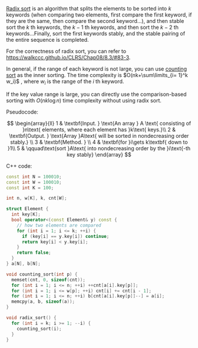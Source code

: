 [Radix sort](https://en.wikipedia.org/wiki/Radix_sort) is an algorithm that splits the elements to be sorted into $k$ keywords (when comparing two elements, first compare the first keyword, if they are the same, then compare the second keyword...), and then stable sort the $k$ th keywords, the $k-1$ th keywords, and then sort the $k-2$ th keywords...Finally, sort the first keywords stably, and the stable  pairing of the entire sequence is completed.

For the correctness of radix sort, you can refer to <https://walkccc.github.io/CLRS/Chap08/8.3/#83-3>.

In general, if the range of each keyword is not large, you can use [counting sort](./counting-sort.md) as the inner sorting. The time complexity is $O(nk+\sum\limits_{i= 1}^k w_i)$ , where $w_i$ is the range of the $i$ th keyword.

If the key value range is large, you can directly use the comparison-based sorting with $O(nk\log n)$ time complexity without using radix sort.

Pseudocode:

$$
\begin{array}{ll}
1 & \textbf{Input. } \text{An array } A \text{ consisting of }n\text{ elements, where each element has }k\text{ keys.}\\
2 & \textbf{Output. } \text{Array }A\text{ will be sorted in nondecreasing order stably.} \\
3 & \textbf{Method. }  \\
4 & \textbf{for }i\gets k\textbf{ down to }1\\
5 & \qquad\text{sort }A\text{ into nondecreasing order by the }i\text{-th key stably}
\end{array}
$$

C++ code:

```cpp
const int N = 100010;
const int W = 100010;
const int K = 100;

int n, w[K], k, cnt[W];

struct Element {
  int key[K];
  bool operator<(const Element& y) const {
    // how two elements are compared
    for (int i = 1; i <= k; ++i) {
      if (key[i] == y.key[i]) continue;
      return key[i] < y.key[i];
    }
    return false;
  }
} a[N], b[N];

void counting_sort(int p) {
  memset(cnt, 0, sizeof(cnt));
  for (int i = 1; i <= n; ++i) ++cnt[a[i].key[p]];
  for (int i = 1; i <= w[p]; ++i) cnt[i] += cnt[i - 1];
  for (int i = 1; i <= n; ++i) b[cnt[a[i].key[p]]--] = a[i];
  memcpy(a, b, sizeof(a));
}

void radix_sort() {
  for (int i = k; i >= 1; --i) {
    counting_sort(i);
  }
}
```

